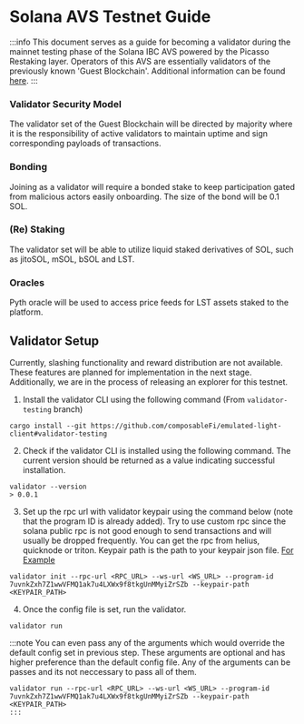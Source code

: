 # Solana AVS Testnet Guide

:::info
This document serves as a guide for becoming a validator during the mainnet testing phase of the Solana IBC AVS powered by the Picasso Restaking layer. Operators of this AVS are essentially validators of the previously known 'Guest Blockchain'. Additional information can be found [here](../technology/solana-restaking/technical-overview.md).
:::

### Validator Security Model
The validator set of the Guest Blockchain will be directed by majority where it is the responsibility of active validators to maintain uptime and sign corresponding payloads of transactions.

### Bonding

Joining as a validator will require a bonded stake to keep participation gated from malicious actors easily onboarding. The size of the bond will be 0.1 SOL.

### (Re) Staking
The validator set will be able to utilize liquid staked derivatives of SOL, such as jitoSOL, mSOL, bSOL and LST.   

### Oracles
Pyth oracle will be used to access price feeds for LST assets staked to the platform. 

## Validator Setup

Currently, slashing functionality and reward distribution are not available. These features are planned for implementation in the next stage. Additionally, we are in the process of releasing an explorer for this testnet.

1. Install the validator CLI using the following command (From `validator-testing` branch) 
```
cargo install --git https://github.com/composableFi/emulated-light-client#validator-testing
```
2. Check if the validator CLI is installed using the following command. The current version should be returned as a value indicating successful installation.
```
validator --version
> 0.0.1
```
3. Set up the rpc url with validator keypair using the command below (note that the program ID is already added). Try to use custom 
rpc since the solana public rpc is not good enough to send transactions and will usually be dropped frequently. You can get the rpc
from helius, quicknode or triton. Keypair path is the path to your keypair json file. [For Example](https://github.com/ComposableFi/emulated-light-client/blob/2313bbd4c1f838ce36b894e781ede5eb63b7c698/solana/solana-ibc/keypair.json)
```
validator init --rpc-url <RPC_URL> --ws-url <WS_URL> --program-id 7uvnkZxh7Z1wwVFMQ1ak7u4LXWx9f8tkgUnMMyiZrSZb --keypair-path <KEYPAIR_PATH>
```
4. Once the config file is set, run the validator. 
```
validator run
```
:::note
You can even pass any of the arguments which would override the default config set in previous step. These arguments are
optional and has higher preference than the default config file. Any of the arguments can be passes and its not neccessary to pass
all of them.
```
validator run --rpc-url <RPC_URL> --ws-url <WS_URL> --program-id 7uvnkZxh7Z1wwVFMQ1ak7u4LXWx9f8tkgUnMMyiZrSZb --keypair-path <KEYPAIR_PATH>
:::